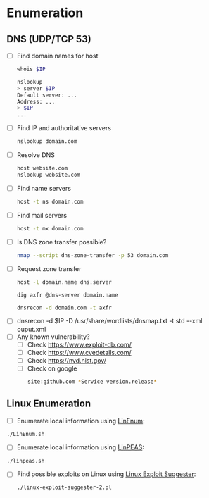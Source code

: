 # Enumeration

## DNS (UDP/TCP 53)
- [ ] Find domain names for host
	```bash
	whois $IP
	```
	```bash
	nslookup
	> server $IP
	Default server: ...
	Address: ...
	> $IP
	...
	```
- [ ] Find IP and authoritative servers
	```bash
	nslookup domain.com
	```
- [ ] Resolve DNS
	```bash
	host website.com
	nslookup website.com
	```
- [ ] Find name servers
	```bash
	host -t ns domain.com
	```
- [ ] Find mail servers
	```bash
	host -t mx domain.com
	```
- [ ] Is DNS zone transfer possible?
	```bash
	nmap --script dns-zone-transfer -p 53 domain.com
	```
- [ ] Request zone transfer
	```bash
	host -l domain.name dns.server

	dig axfr @dns-server domain.name

	dnsrecon -d domain.com -t axfr
	````
- [ ] dnsrecon -d $IP -D /usr/share/wordlists/dnsmap.txt -t std --xml ouput.xml
- [ ] Any known vulnerability?
	- [ ] Check https://www.exploit-db.com/
	- [ ] Check https://www.cvedetails.com/
	- [ ] Check https://nvd.nist.gov/
	- [ ] Check on google
		```bash
		site:github.com *Service version.release*
		```

## Linux Enumeration
- [ ] Enumerate local information using [LinEnum](https://github.com/rebootuser/LinEnum):
```bash
./LinEnum.sh
```
- [ ] Enumerate local information using [LinPEAS](https://github.com/carlospolop/PEASS-ng/tree/master/linPEAS):
```bash
./linpeas.sh
```
- [ ] Find possible exploits on Linux using [Linux Exploit Suggester](https://github.com/jondonas/linux-exploit-suggester-2):
	```bash
	./linux-exploit-suggester-2.pl
	```
